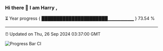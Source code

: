 ### Hi there 👋 I am Harry , 

⏳ Year progress { ██████████████████████▁▁▁▁▁▁▁▁ } 73.54 %

---

⏰ Updated on Thu, 26 Sep 2024 03:37:00 GMT

![Progress Bar CI](https://github.com/duykhang68/duykhang68/workflows/Progress%20Bar%20CI/badge.svg)
